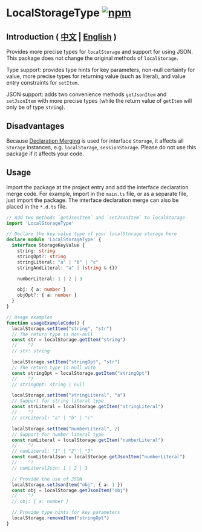 # LocalStorageType [![npm](https://img.shields.io/npm/v/localstoragetype.svg)](https://www.npmjs.com/package/localstoragetype)
## Introduction ( [中文](./README.zh-CN.md) | [English](./README.md) )
Provides more precise types for `localStorage` and support for using JSON. This package does not change the original methods of `localStorage`.

Type support: provides type hints for key parameters, non-null certainty for value, more precise types for returning value (such as literal), and value entry constraints for `setItem`.

JSON support: adds two convenience methods `getJsonItem` and `setJsonItem` with more precise types (while the return value of `getItem` will only be of type `string`).

## Disadvantages
Because [Declaration Merging](https://www.typescriptlang.org/docs/handbook/declaration-merging.html) is used for interface `Storage`, it affects all `Storage` instances, e.g. `localStorage`, `sessionStorage`. Please do not use this package if it affects your code.

## Usage
Import the package at the project entry and add the interface declaration merge code. For example, import in the `main.ts` file, or as a separate file, just import the package. The interface declaration merge can also be placed in the `*.d.ts` file.

[Usage examples, Go to
TS playground()
view type effects.]: #

``` ts
// Add two methods `getJsonItem` and `setJsonItem` to localStorage
import 'LocalStorageType'

// Declare the key value type of your localStorage storage here
declare module 'LocalStorageType' {
  interface StorageKeyValue {
    string: string
    stringOpt?: string
    stringLiteral: "a" | "b" | "c"
    stringAndLiteral: "a" | (string & {})

    numberLiteral: 1 | 2 | 3

    obj: { a: number }
    objOpt?: { a: number }
  }
}

// Usage examples
function usageExampleCode() {
  localStorage.setItem("string", "str")
  // The return type is non-null
  const str = localStorage.getItem("string")
  //    ^?
  // str: string

  localStorage.setItem("stringOpt", "str")
  // The return type is null with
  const stringOpt = localStorage.getItem("stringOpt")
  //    ^?
  // stringOpt: string | null

  localStorage.setItem("stringLiteral", "a")
  // Support for string literal type
  const strLiteral = localStorage.getItem("stringLiteral")
  //    ^?
  // strLiteral: "a" | "b" | "c"

  localStorage.setItem("numberLiteral", 2)
  // Support for number literal type
  const numLiteral = localStorage.getItem("numberLiteral")
  //    ^?
  // numLiteral: "1" | "2" | "3"
  const numLiteralJson = localStorage.getJsonItem("numberLiteral")
  //    ^?
  // numLiteralJson: 1 | 2 | 3

  // Provide the use of JSON
  localStorage.setJsonItem("obj", { a: 1 })
  const obj = localStorage.getJsonItem("obj")
  //    ^?
  // obj: { a: number }

  // Provide type hints for key parameters
  localStorage.removeItem("stringOpt")
}
```
